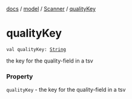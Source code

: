 [docs](../../index.md) / [model](../index.md) / [Scanner](index.md) / [qualityKey](./quality-key.md)

# qualityKey

`val qualityKey: `[`String`](https://kotlinlang.org/api/latest/jvm/stdlib/kotlin/-string/index.html)

the key for the quality-field in a tsv

### Property

`qualityKey` - the key for the quality-field in a tsv